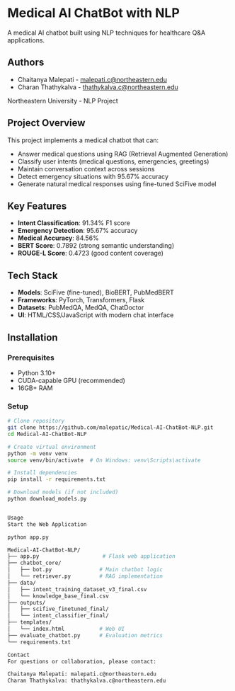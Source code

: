 # Medical AI ChatBot with NLP

A medical AI chatbot built using NLP techniques for healthcare Q&A applications.

## Authors
- Chaitanya Malepati - malepati.c@northeastern.edu
- Charan Thathykalva - thathykalva.c@northeastern.edu

Northeastern University - NLP Project

## Project Overview
This project implements a medical chatbot that can:
- Answer medical questions using RAG (Retrieval Augmented Generation)
- Classify user intents (medical questions, emergencies, greetings)
- Maintain conversation context across sessions
- Detect emergency situations with 95.67% accuracy
- Generate natural medical responses using fine-tuned SciFive model

## Key Features
- **Intent Classification**: 91.34% F1 score
- **Emergency Detection**: 95.67% accuracy
- **Medical Accuracy**: 84.56%
- **BERT Score**: 0.7892 (strong semantic understanding)
- **ROUGE-L Score**: 0.4723 (good content coverage)

## Tech Stack
- **Models**: SciFive (fine-tuned), BioBERT, PubMedBERT
- **Frameworks**: PyTorch, Transformers, Flask
- **Datasets**: PubMedQA, MedQA, ChatDoctor
- **UI**: HTML/CSS/JavaScript with modern chat interface

## Installation

### Prerequisites
- Python 3.10+
- CUDA-capable GPU (recommended)
- 16GB+ RAM

### Setup
```bash
# Clone repository
git clone https://github.com/malepatic/Medical-AI-ChatBot-NLP.git
cd Medical-AI-ChatBot-NLP

# Create virtual environment
python -m venv venv
source venv/bin/activate  # On Windows: venv\Scripts\activate

# Install dependencies
pip install -r requirements.txt

# Download models (if not included)
python download_models.py


Usage
Start the Web Application

python app.py

Medical-AI-ChatBot-NLP/
├── app.py                    # Flask web application
├── chatbot_core/
│   ├── bot.py               # Main chatbot logic
│   └── retriever.py         # RAG implementation
├── data/
│   ├── intent_training_dataset_v3_final.csv
│   └── knowledge_base_final.csv
├── outputs/
│   ├── scifive_finetuned_final/
│   └── intent_classifier_final/
├── templates/
│   └── index.html           # Web UI
├── evaluate_chatbot.py      # Evaluation metrics
└── requirements.txt

Contact
For questions or collaboration, please contact:

Chaitanya Malepati: malepati.c@northeastern.edu
Charan Thathykalva: thathykalva.c@northeastern.edu

